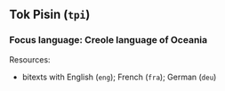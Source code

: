 ## Tok Pisin (`tpi`)

### Focus language: Creole language of Oceania 

Resources:
 - bitexts with English (`eng`); French (`fra`); German (`deu`)